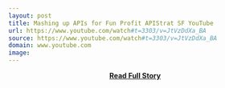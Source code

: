 ```yaml
---
layout: post
title: Mashing up APIs for Fun Profit APIStrat SF YouTube
url: https://www.youtube.com/watch#t=3303/v=JtVzDdXa_BA
source: https://www.youtube.com/watch#t=3303/v=JtVzDdXa_BA
domain: www.youtube.com
image: 
---
```


<p></p>
<center><p><a href="https://www.youtube.com/watch#t=3303/v=JtVzDdXa_BA" style='padding:25px; font-sze:18px; font-weight: bold;'>Read Full Story</a></p></center>
